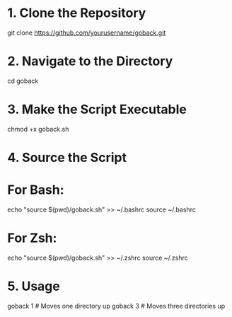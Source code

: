 # 1. Clone the Repository
git clone https://github.com/yourusername/goback.git

# 2. Navigate to the Directory
cd goback

# 3. Make the Script Executable
chmod +x goback.sh

# 4. Source the Script
# For Bash:
echo "source $(pwd)/goback.sh" >> ~/.bashrc
source ~/.bashrc

# For Zsh:
echo "source $(pwd)/goback.sh" >> ~/.zshrc
source ~/.zshrc

# 5. Usage
goback 1  # Moves one directory up
goback 3  # Moves three directories up
